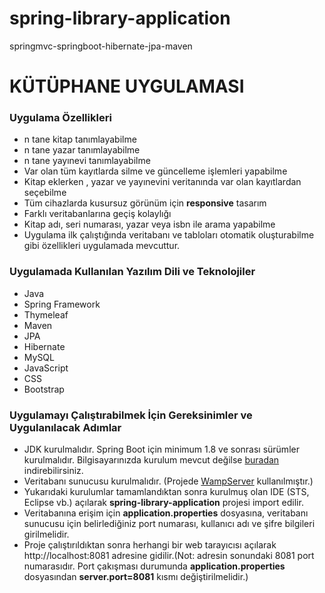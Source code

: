 # spring-library-application
springmvc-springboot-hibernate-jpa-maven


# KÜTÜPHANE UYGULAMASI

### Uygulama Özellikleri
* n tane kitap tanımlayabilme
* n tane yazar tanımlayabilme
* n tane yayınevi tanımlayabilme
* Var olan tüm kayıtlarda silme ve güncelleme işlemleri yapabilme
* Kitap eklerken , yazar ve yayınevini veritanında var olan kayıtlardan seçebilme
* Tüm cihazlarda kusursuz görünüm için **responsive** tasarım
* Farklı veritabanlarına geçiş kolaylığı
* Kitap adı, seri numarası, yazar veya isbn ile arama yapabilme
* Uygulama ilk çalıştığında veritabanı ve tabloları otomatik oluşturabilme gibi özellikleri uygulamada mevcuttur.


### Uygulamada Kullanılan Yazılım Dili ve Teknolojiler
* Java      
* Spring Framework     
* Thymeleaf     
* Maven     
* JPA       
* Hibernate     
* MySQL     
* JavaScript      
* CSS     
* Bootstrap     

### Uygulamayı Çalıştırabilmek İçin Gereksinimler ve Uygulanılacak Adımlar
* JDK kurulmalıdır. Spring Boot için minimum 1.8 ve sonrası sürümler kurulmalıdır. Bilgisayarınızda kurulum mevcut değilse  [buradan ](https://www.oracle.com/tr/java/technologies/javase-downloads.html) indirebilirsiniz.
* Veritabanı sunucusu kurulmalıdır. (Projede [WampServer](https://www.wampserver.com/en/) kullanılmıştır.)
* Yukarıdaki kurulumlar tamamlandıktan sonra kurulmuş olan IDE (STS, Eclipse vb.) açılarak **spring-library-application** projesi import edilir.
* Veritabanına erişim için **application.properties** dosyasına, veritabanı sunucusu için belirlediğiniz port numarası, kullanıcı adı ve şifre bilgileri girilmelidir.
* Proje çalıştırıldıktan sonra herhangi bir web tarayıcısı açılarak http://localhost:8081 adresine gidilir.(Not: adresin sonundaki 8081 port numarasıdır. Port çakışması durumunda **application.properties** dosyasından **server.port=8081** kısmı değiştirilmelidir.) 
